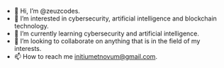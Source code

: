 - 👋 Hi, I’m @zeuzcodes.
- 👀 I’m interested in cybersecurity, artificial intelligence and blockchain technology.
- 🌱 I’m currently learning cybersecurity and artificial intelligence.
- 💞️ I’m looking to collaborate on anything that is in the field of my interests.
- 📫 How to reach me initiumetnovum@gmail.com.

<!---
zeuzcodes/zeuzcodes is a ✨ special ✨ repository because its `README.md` (this file) appears on your GitHub profile.
You can click the Preview link to take a look at your changes.
--->
